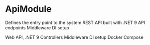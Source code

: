 # ApiModule

Defines the entry point to
the system
REST API built with .NET 9
API endpoints
Middleware
DI setup

Web API, .NET 9
Controllers
Middleware
DI setup
Docker Compose
